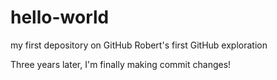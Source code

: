 # hello-world
my first depository on GitHub
Robert's first GitHub exploration

Three years later, I'm finally making commit changes!
